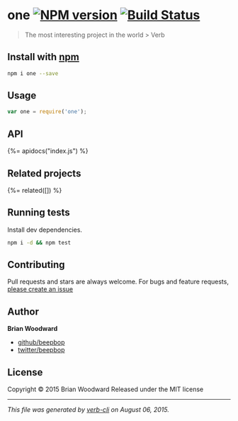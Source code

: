 # one [![NPM version](https://badge.fury.io/js/one.svg)](http://badge.fury.io/js/one)  [![Build Status](https://travis-ci.org/beepbop/one.svg)](https://travis-ci.org/beepbop/one) 

> The most interesting project in the world > Verb

## Install with [npm](npmjs.org)

```bash
npm i one --save
```

## Usage

```js
var one = require('one');
```

## API
<!-- add a path or glob pattern for files with code comments to use for docs  -->
{%= apidocs("index.js") %}

## Related projects
<!-- add an array of related projects, then un-escape the helper -->
{%= related([]) %}  

## Running tests
Install dev dependencies.

```bash
npm i -d && npm test
```


## Contributing
Pull requests and stars are always welcome. For bugs and feature requests, [please create an issue](https://github.com/beepbop/one/issues)


## Author

**Brian Woodward**
 
+ [github/beepbop](https://github.com/beepbop)
+ [twitter/beepbop](http://twitter.com/beepbop) 

## License
Copyright © 2015 Brian Woodward
Released under the MIT license

***

_This file was generated by [verb-cli](https://github.com/assemble/verb-cli) on August 06, 2015._
